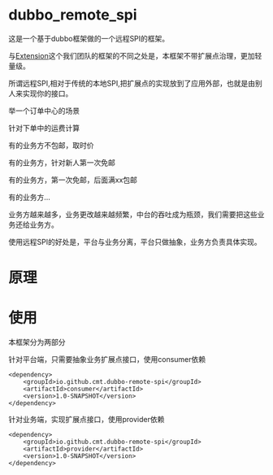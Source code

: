 # dubbo_remote_spi
这是一个基于dubbo框架做的一个远程SPI的框架。

与[Extension](https://github.com/dsc-cmt/Extension)这个我们团队的框架的不同之处是，本框架不带扩展点治理，更加轻量级。

所谓远程SPI,相对于传统的本地SPI,把扩展点的实现放到了应用外部，也就是由别人来实现你的接口。

举一个订单中心的场景

针对下单中的运费计算

有的业务方不包邮，取时价

有的业务方，针对新人第一次免邮

有的业务方，第一次免邮，后面满xx包邮

有的业务方...

业务方越来越多，业务更改越来越频繁，中台的吞吐成为瓶颈，我们需要把这些业务还给业务方。

使用远程SPI的好处是，平台与业务分离，平台只做抽象，业务方负责具体实现。

# 原理

# 使用

本框架分为两部分

针对平台端，只需要抽象业务扩展点接口，使用consumer依赖

```
<dependency>
    <groupId>io.github.cmt.dubbo-remote-spi</groupId>
    <artifactId>consumer</artifactId>
    <version>1.0-SNAPSHOT</version>
</dependency>
```

针对业务端，实现扩展点接口，使用provider依赖

```
<dependency>
    <groupId>io.github.cmt.dubbo-remote-spi</groupId>
    <artifactId>provider</artifactId>
    <version>1.0-SNAPSHOT</version>
</dependency>
```